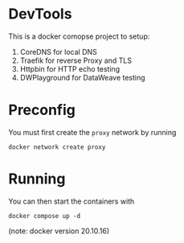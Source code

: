# DevTools
This is a docker comopse project to setup:

1. CoreDNS for local DNS
1. Traefik for reverse Proxy and TLS
1. Httpbin for HTTP echo testing
1. DWPlayground for DataWeave testing

# Preconfig
You must first create the `proxy` network by running
```
docker network create proxy
```
# Running
You can then start the containers with
```
docker compose up -d
```
(note: docker version 20.10.16)


